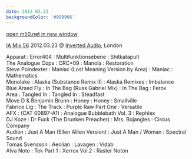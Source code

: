 ```yaml
---
date: 2012.03.23
backgroundColor: '#999966'
---
```


[open m50.net in new window  
](http://m50.net/)  

[IA Mix 56](http://www.inverted-audio.com/m50/) 2012.03.23 @ [Inverted Audio](http://www.inverted-audio.com/), London  

Apparat : Error404 : Multifunktionsebene : Shitkatapult  
The Analogue Cops : CRC\*09 : Manola : Restoration  
Steve Poindexter : Maniac (Lost Meaning Version by Area) : Maniac : Mathematics  
Monolake : Alaska (Substance Remix II) : Alaska Remixes : Imbalance  
Blue Arsed Fly : In The Bag (Russ Gabriel Mix) : In The Bag : Ferox  
Area : Tangled In : Tangled In : Steadfast  
Move D & Benjamin Brunn : Honey : Honey : Smallville  
Fabrice Lig : The Track : Purple Raw Part One : Versatile  
AFX : (CAT 00897-A1) : Analogue Bubblebath Vol. 3 : Rephlex  
DJ Koze : Dr Fuck (The Drunken Preacher) : Mrs. Bojangles : Circus Company  
Audion : Just A Man (Ellen Allien Version) : Just A Man / Woman : Spectral Sound  
Tomas Svensson : Aeolian : Lavagen : Vidab  
Alva Noto : Tek Part 1 : Xerrox Vol.2 : Raster Noton